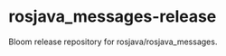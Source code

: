rosjava_messages-release
========================

Bloom release repository for rosjava/rosjava_messages.
